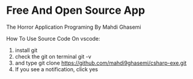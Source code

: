 # Free And Open Source App
The Horror Application Programing By Mahdi Ghasemi

How To Use Source Code On vscode:

1. install git
2. check the git on terminal git -v
3. and type git clone https://github.com/mahdi9ghasemi/csharp-exe.git
4. If you see a notification, click yes
